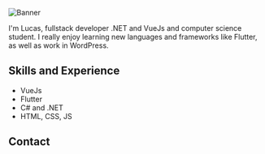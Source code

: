 ![Banner](https://imgur.com/xQ4AZCJ.jpg)

I'm Lucas, fullstack developer .NET and VueJs and computer science student. I really enjoy learning new languages and frameworks like Flutter, as well as work in WordPress.

## Skills and Experience
* VueJs
* Flutter
* C# and .NET
* HTML, CSS, JS

## Contact


